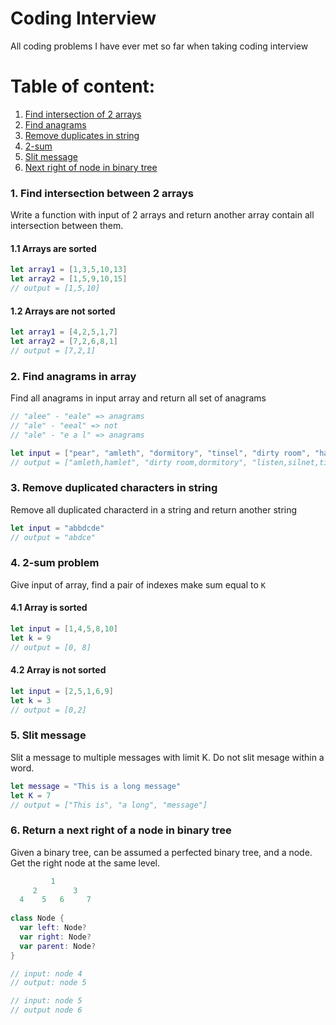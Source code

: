 # Coding Interview
All coding problems I have ever met so far when taking coding interview

# Table of content:
1. [Find intersection of 2 arrays](#p1)
2. [Find anagrams](#p2)
3. [Remove duplicates in string](#p3)
4. [2-sum](#p4)
5. [Slit message](#p5)
6. [Next right of node in binary tree](#p6)


### <a name="p1"/>1. Find intersection between 2 arrays
Write a function with input of 2 arrays and return another array contain all intersection between them.
#### 1.1 Arrays are sorted
```swift
let array1 = [1,3,5,10,13]
let array2 = [1,5,9,10,15]
// output = [1,5,10]
```
#### 1.2 Arrays are not sorted
```swift 
let array1 = [4,2,5,1,7]
let array2 = [7,2,6,8,1]
// output = [7,2,1]
```

### <a name="p2"/>2. Find anagrams in array
Find all anagrams in input array and return all set of anagrams
```swift
// "alee" - "eale" => anagrams
// "ale" - "eeal" => not 
// "ale" - "e a l" => anagrams

let input = ["pear", "amleth", "dormitory", "tinsel", "dirty room", "hamlet", "listen", "silnet"
// output = ["amleth,hamlet", "dirty room,dormitory", "listen,silnet,tinsel", "pear"] // order is not considered
```

### <a name="p3"/>3. Remove duplicated characters in string
Remove all duplicated characterd in a string and return another string
```swift
let input = "abbdcde"
// output = "abdce"
```

### <a name="p4"/>4. 2-sum problem
Give input of array, find a pair of indexes make sum equal to `K`
#### 4.1 Array is sorted
```swift
let input = [1,4,5,8,10]
let k = 9
// output = [0, 8]
```

#### 4.2 Array is not sorted
```swift
let input = [2,5,1,6,9]
let k = 3
// output = [0,2]
```

### <a name="p5"/>5. Slit message
Slit a message to multiple messages with limit K. Do not slit mesage within a word.
```swift
let message = "This is a long message"
let K = 7
// output = ["This is", "a long", "message"]
```

### <a name="p6"/>6. Return a next right of a node in binary tree
Given a binary tree, can be assumed a perfected binary tree, and a node. Get the right node at the same level.
```swift
         1
     2        3
  4    5   6     7
  
class Node {
  var left: Node?
  var right: Node?
  var parent: Node?
}

// input: node 4
// output: node 5

// input: node 5
// output node 6

```




